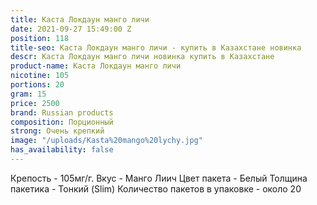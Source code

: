 ```yaml
---
title: Каста Локдаун манго личи
date: 2021-09-27 15:49:00 Z
position: 118
title-seo: Каста Локдаун манго личи - купить в Казахстане новинка
descr: Каста Локдаун манго личи новинка купить в Казахстане
product-name: Каста Локдаун манго личи
nicotine: 105
portions: 20
gram: 15
price: 2500
brand: Russian products
composition: Порционный
strong: Очень крепкий
image: "/uploads/Kasta%20mango%20lychy.jpg"
has_availability: false
---
```


Крепость - 105мг/г.
Вкус - Манго Лиич
Цвет пакета - Белый
Толщина пакетика - Тонкий (Slim)
Количество пакетов в упаковке - около 20
